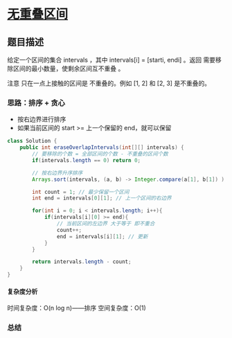 # [无重叠区间](无重叠区间"[题目地址](https://leetcode.cn/problems/non-overlapping-intervals/description/)")

## 题目描述
给定一个区间的集合 intervals ，其中 intervals[i] = [starti, endi] 。返回 需要移除区间的最小数量，使剩余区间互不重叠 。

注意 只在一点上接触的区间是 不重叠的。例如 [1, 2] 和 [2, 3] 是不重叠的。

### 思路：排序 + 贪心
- 按右边界进行排序
- 如果当前区间的 start >= 上一个保留的 end，就可以保留

```java
class Solution {
    public int eraseOverlapIntervals(int[][] intervals) {
        // 要移除的个数 = 全部区间的个数 - 不重叠的区间个数
        if(intervals.length == 0) return 0;

        // 按右边界升序排序
        Arrays.sort(intervals, (a, b) -> Integer.compare(a[1], b[1]) );

        int count = 1; // 最少保留一个区间
        int end = intervals[0][1]; // 上一个区间的右边界

        for(int i = 0; i < intervals.length; i++){
            if(intervals[i][0] >= end){
                // 当前区间的左边界 大于等于 即不重合
                count++;
                end = intervals[i][1]; // 更新
            }
        }

        return intervals.length - count;
    }
}
```

#### 复杂度分析
时间复杂度：O(n log n)——排序
空间复杂度：O(1)

### 总结
